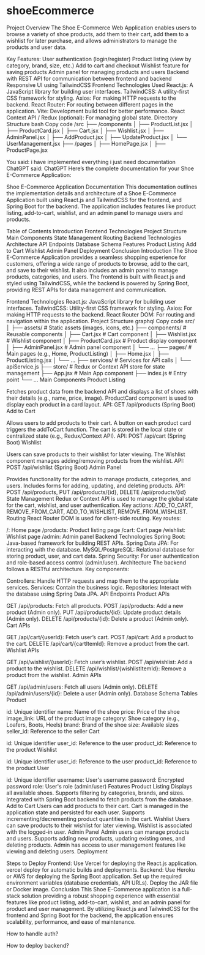 ﻿# shoeEcommerce
Project Overview
The Shoe E-Commerce Web Application enables users to browse a variety of shoe products, add them to their cart, add them to a wishlist for later purchase, and allows administrators to manage the products and user data.

Key Features:
User authentication (login/register)
Product listing (view by category, brand, size, etc.)
Add to cart and checkout
Wishlist feature for saving products
Admin panel for managing products and users
Backend with REST API for communication between frontend and backend
Responsive UI using TailwindCSS
Frontend
Technologies Used
React.js: A JavaScript library for building user interfaces.
TailwindCSS: A utility-first CSS framework for styling.
Axios: For making HTTP requests to the backend.
React Router: For routing between different pages in the application.
Vite: Development build tool for better performance.
React Context API / Redux (optional): For managing global state.
Directory Structure
bash
Copy code
/src
├── /components
│   ├── ProductList.jsx
│   ├── ProductCard.jsx
│   ├── Cart.jsx
│   ├── Wishlist.jsx
│   ├── AdminPanel.jsx
│   ├── AddProduct.jsx
│   ├── UpdateProduct.jsx
│   └── UserManagement.jsx
├── /pages
│   ├── HomePage.jsx
│   ├── ProductPage.jsx






You said:
i have implemented everything i just need documentation
ChatGPT said:
ChatGPT
Here’s the complete documentation for your Shoe E-Commerce Application:

Shoe E-Commerce Application Documentation
This documentation outlines the implementation details and architecture of a Shoe E-Commerce Application built using React.js and TailwindCSS for the frontend, and Spring Boot for the backend. The application includes features like product listing, add-to-cart, wishlist, and an admin panel to manage users and products.

Table of Contents
Introduction
Frontend
Technologies
Project Structure
Main Components
State Management
Routing
Backend
Technologies
Architecture
API Endpoints
Database Schema
Features
Product Listing
Add to Cart
Wishlist
Admin Panel
Deployment
Conclusion
Introduction
The Shoe E-Commerce Application provides a seamless shopping experience for customers, offering a wide range of products to browse, add to the cart, and save to their wishlist. It also includes an admin panel to manage products, categories, and users. The frontend is built with React.js and styled using TailwindCSS, while the backend is powered by Spring Boot, providing REST APIs for data management and communication.

Frontend
Technologies
React.js: JavaScript library for building user interfaces.
TailwindCSS: Utility-first CSS framework for styling.
Axios: For making HTTP requests to the backend.
React Router DOM: For routing and navigation within the application.
Project Structure
graphql
Copy code
src/
│
├── assets/                # Static assets (images, icons, etc.)
├── components/            # Reusable components
│   ├── Cart.jsx           # Cart component
│   ├── Wishlist.jsx       # Wishlist component
│   ├── ProductCard.jsx    # Product display component
│   ├── AdminPanel.jsx     # Admin panel component
│   └── ... 
├── pages/                 # Main pages (e.g., Home, ProductListing)
│   ├── Home.jsx
│   ├── ProductListing.jsx
│   └── ...
├── services/              # Services for API calls
│   └── apiService.js
├── store/                 # Redux or Context API store for state management
├── App.jsx                # Main App component
├── index.js               # Entry point
└── ...
Main Components
Product Listing

Fetches product data from the backend API and displays a list of shoes with their details (e.g., name, price, image).
ProductCard component is used to display each product in a card layout.
API: GET /api/products (Spring Boot)
Add to Cart

Allows users to add products to their cart.
A button on each product card triggers the addToCart function.
The cart is stored in the local state or centralized state (e.g., Redux/Context API).
API: POST /api/cart (Spring Boot)
Wishlist

Users can save products to their wishlist for later viewing.
The Wishlist component manages adding/removing products from the wishlist.
API: POST /api/wishlist (Spring Boot)
Admin Panel

Provides functionality for the admin to manage products, categories, and users.
Includes forms for adding, updating, and deleting products.
API: POST /api/products, PUT /api/products/{id}, DELETE /api/products/{id}
State Management
Redux or Context API is used to manage the global state for the cart, wishlist, and user authentication.
Key actions: ADD_TO_CART, REMOVE_FROM_CART, ADD_TO_WISHLIST, REMOVE_FROM_WISHLIST.
Routing
React Router DOM is used for client-side routing. Key routes:

/: Home page
/products: Product listing page
/cart: Cart page
/wishlist: Wishlist page
/admin: Admin panel
Backend
Technologies
Spring Boot: Java-based framework for building REST APIs.
Spring Data JPA: For interacting with the database.
MySQL/PostgreSQL: Relational database for storing product, user, and cart data.
Spring Security: For user authentication and role-based access control (admin/user).
Architecture
The backend follows a RESTful architecture. Key components:

Controllers: Handle HTTP requests and map them to the appropriate services.
Services: Contain the business logic.
Repositories: Interact with the database using Spring Data JPA.
API Endpoints
Product APIs

GET /api/products: Fetch all products.
POST /api/products: Add a new product (Admin only).
PUT /api/products/{id}: Update product details (Admin only).
DELETE /api/products/{id}: Delete a product (Admin only).
Cart APIs

GET /api/cart/{userId}: Fetch user’s cart.
POST /api/cart: Add a product to the cart.
DELETE /api/cart/{cartItemId}: Remove a product from the cart.
Wishlist APIs

GET /api/wishlist/{userId}: Fetch user’s wishlist.
POST /api/wishlist: Add a product to the wishlist.
DELETE /api/wishlist/{wishlistItemId}: Remove a product from the wishlist.
Admin APIs

GET /api/admin/users: Fetch all users (Admin only).
DELETE /api/admin/users/{id}: Delete a user (Admin only).
Database Schema
Tables
Product

id: Unique identifier
name: Name of the shoe
price: Price of the shoe
image_link: URL of the product image
category: Shoe category (e.g., Loafers, Boots, Heels)
brand: Brand of the shoe
size: Available sizes
seller_id: Reference to the seller
Cart

id: Unique identifier
user_id: Reference to the user
product_id: Reference to the product
Wishlist

id: Unique identifier
user_id: Reference to the user
product_id: Reference to the product
User

id: Unique identifier
username: User's username
password: Encrypted password
role: User's role (admin/user)
Features
Product Listing
Displays all available shoes.
Supports filtering by categories, brands, and sizes.
Integrated with Spring Boot backend to fetch products from the database.
Add to Cart
Users can add products to their cart.
Cart is managed in the application state and persisted for each user.
Supports incrementing/decrementing product quantities in the cart.
Wishlist
Users can save products to their wishlist for later viewing.
Wishlist is associated with the logged-in user.
Admin Panel
Admin users can manage products and users.
Supports adding new products, updating existing ones, and deleting products.
Admin has access to user management features like viewing and deleting users.
Deployment


Steps to Deploy
Frontend: Use Vercel for deploying the React.js application.
vercel deploy for automatic builds and deployments.
Backend: Use Heroku or AWS for deploying the Spring Boot application.
Set up the required environment variables (database credentials, API URLs).
Deploy the JAR file or Docker image.
Conclusion
This Shoe E-Commerce application is a full-stack solution providing a robust shopping experience with essential features like product listing, add-to-cart, wishlist, and an admin panel for product and user management. By utilizing React.js and TailwindCSS for the frontend and Spring Boot for the backend, the application ensures scalability, performance, and ease of maintenance.







How to handle auth?

How to deploy backend?




